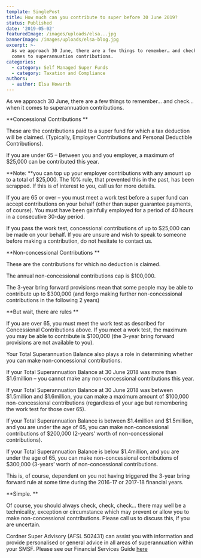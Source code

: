 ```yaml
---
template: SinglePost
title: How much can you contribute to super before 30 June 2019?
status: Published
date: '2019-05-02'
featuredImage: /images/uploads/elsa...jpg
bannerImage: /images/uploads/elsa-blog.jpg
excerpt: >-
  As we approach 30 June, there are a few things to remember… and check… when it
  comes to superannuation contributions.
categories:
  - category: Self Managed Super Funds
  - category: Taxation and Compliance
authors:
  - author: Elsa Howarth
---
```

As we approach 30 June, there are a few things to remember… and check… when it comes to superannuation contributions.

**Concessional Contributions
**

These are the contributions paid to a super fund for which a tax deduction will be claimed. (Typically, Employer Contributions and Personal Deductible Contributions).

If you are under 65 – Between you and you employer, a maximum of $25,000 can be contributed this year. 

**Note: **you can top up your employer contributions with any amount up to a total of $25,000. The 10% rule, that prevented this in the past, has been scrapped. If this is of interest to you, call us for more details.

If you are 65 or over – you must meet a work test before a super fund can accept contributions on your behalf (other than super guarantee payments, of course). You must have been gainfully employed for a period of 40 hours in a consecutive 30-day period. 

If you pass the work test, concessional contributions of up to $25,000 can be made on your behalf. If you are unsure and wish to speak to someone before making a contribution, do not hesitate to contact us.

**Non-concessional Contributions
**

These are the contributions for which no deduction is claimed.

The annual non-concessional contributions cap is $100,000.

The 3-year bring forward provisions mean that some people may be able to contribute up to $300,000 (and forgo making further non-concessional contributions in the following 2 years)

**But wait, there are rules
**

If you are over 65, you must meet the work test as described for Concessional Contributions above. If you meet a work test, the maximum you may be able to contribute is $100,000 (the 3-year bring forward provisions are not available to you).

Your Total Superannuation Balance also plays a role in determining whether you can make non-concessional contributions.

If your Total Superannuation Balance at 30 June 2018 was more than $1.6million – you cannot make any non-concessional contributions this year.

If your Total Superannuation Balance at 30 June 2018 was between $1.5million and $1.6million, you can make a maximum amount of $100,000 non-concessional contributions (regardless of your age but remembering the work test for those over 65).

If your Total Superannuation Balance is between $1.4million and $1.5million, and you are under the age of 65, you can make non-concessional contributions of $200,000 (2-years’ worth of non-concessional contributions).

If your Total Superannuation Balance is below $1.4million, and you are under the age of 65, you can make non-concessional contributions of $300,000 (3-years’ worth of non-concessional contributions.

This is, of course, dependent on you not having triggered the 3-year bring forward rule at some time during the 2016-17 or 2017-18 financial years.

**Simple.
**

Of course, you should always check, check, check… there may well be a technicality, exception or circumstance which may prevent or allow you to make non-concessional contributions. Please call us to discuss this, if you are uncertain.

Cordner Super Advisory (AFSL 502431) can assist you with information and provide personalised or general advice in all areas of superannuation within your SMSF. Please see our Financial Services Guide [here](https://www.cordner.com.au/services/self-managed-super-funds)
